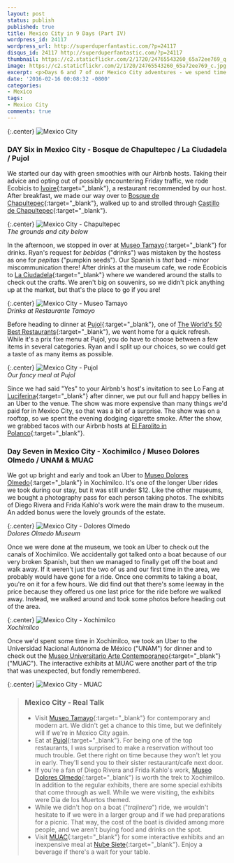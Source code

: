 ```yaml
---
layout: post
status: publish
published: true
title: Mexico City in 9 Days (Part IV)
wordpress_id: 24117
wordpress_url: http://superduperfantastic.com/?p=24117
disqus_id: 24117 http://superduperfantastic.com/?p=24117
thumbnail: https://c2.staticflickr.com/2/1720/24765543260_65a72ee769_q.jpg
image: https://c2.staticflickr.com/2/1720/24765543260_65a72ee769_c.jpg
excerpt: <p>Days 6 and 7 of our Mexico City adventures - we spend time in Bosque de Chapultepec, Xochimilco, and UNAM/MUAC. We also enjoyed a fancy dinner at Pujol, named one of The World's 50 Best Restaurants.</p>
date: '2016-02-16 00:08:32 -0800'
categories:
- Mexico
tags:
- Mexico City
comments: true
---
```


{:.center}
![Mexico City](https://c2.staticflickr.com/2/1445/23612030674_0ff2038a27_c.jpg)

### DAY Six in Mexico City - Bosque de Chapultepec / La Ciudadela / Pujol ###

We started our day with green smoothies with our Airbnb hosts. Taking their advice and opting out of possibly encountering Friday traffic, we rode Ecobicis to [Ivoire](https://www.facebook.com/pages/IVOIRE-Reatauranteur-Polanco/133780070123919){:target="_blank"}, a restaurant recommended by our host. After breakfast, we made our way over to [Bosque de Chapultepec](http://www.sedema.df.gob.mx/bosquedechapultepec){:target="_blank"}, walked up to and strolled through [Castillo de Chapultepec](http://castillodechapultepec.inah.gob.mx){:target="_blank"}. 

{:.center}
![Mexico City - Chapultepec](https://c2.staticflickr.com/2/1530/24433980813_416d728444_c.jpg)  
_The grounds and city below_

In the afternoon, we stopped in over at [Museo Tamayo](http://museotamayo.org/restaurante){:target="_blank"} for drinks. Ryan's request for _bebidas_ ("drinks") was mistaken by the hostess as one for _pepitas_ ("pumpkin seeds"). Our Spanish is _that_ bad - minor miscommunication there! After drinks at the museum cafe, we rode Ecobicis to [La Ciudadela](http://laciudadela.com.mx/){:target="_blank"} where we wandered around the stalls to check out the crafts. We aren't big on souvenirs, so we didn't pick anything up at the market, but that's the place to go if you are!

{:.center}
![Mexico City - Museo Tamayo](https://c2.staticflickr.com/6/5791/23160149480_36c1fe0365_c.jpg)  
_Drinks at Restaurante Tamayo_


Before heading to dinner at [Pujol](http://www.pujol.com.mx/){:target="_blank"}, one of [The World's 50 Best Restaurants](http://www.theworlds50best.com/list/1-50-winners/Pujol){:target="_blank"}, we went home for a quick refresh. While it's a prix fixe menu at Pujol, you do have to choose between a few items in several categories. Ryan and I split up our choices, so we could get a taste of as many items as possible.

{:.center}
![Mexico City - Pujol](https://c2.staticflickr.com/2/1525/24132390672_c3f7220af0_c.jpg)  
_Our fancy meal at Pujol_

Since we had said "Yes" to your Airbnb's host's invitation to see Lo Fang at [Luciferina](https://www.facebook.com/tabernalucerna34/){:target="_blank"} after dinner, we put our full and happy bellies in an Uber to the venue. The show was more expensive than many things we'd paid for in Mexico City, so that was a bit of a surprise. The show was on a rooftop, so we spent the evening dodging cigarette smoke. After the show, we grabbed tacos with our Airbnb hosts at [El Farolito in Polanco](http://www.taqueriaselfarolito.com.mx/){:target="_blank"}.

### Day Seven in Mexico City - Xochimilco / Museo Dolores Olmedo / UNAM & MUAC ###

We got up bright and early and took an Uber to [Museo Dolores Olmedo](http://www.museodoloresolmedo.org.mx "Museo Dolores Olmedo"){:target="_blank"} in Xochimilco. It's one of the longer Uber rides we took during our stay, but it was still under $12. Like the other museums, we bought a photography pass for each person taking photos. The exhibits of Diego Rivera and Frida Kahlo's work were the main draw to the museum. An added bonus were the lovely grounds of the estate. 

{:.center}
![Mexico City - Dolores Olmedo](https://c2.staticflickr.com/2/1703/24765220720_a49ab03196_c.jpg)  
_Dolores Olmedo Museum_

Once we were done at the museum, we took an Uber to check out the canals of Xochimilco. We accidentally got talked onto a boat because of our very broken Spanish, but then we managed to finally get off the boat and walk away. If it weren't just the two of us and our first time in the area, we probably would have gone for a ride. Once one commits to taking a boat, you're on it for a few hours. We did find out that there's some leeway in the price because they offered us one last price for the ride before we walked away. Instead, we walked around and took some photos before heading out of the area.

{:.center}
![Mexico City - Xochimilco](https://c2.staticflickr.com/2/1720/24765543260_65a72ee769_c.jpg)  
_Xochimilco_

Once we'd spent some time in Xochimilco, we took an Uber to the Universidad Nacional Aut&oacute;noma de M&eacute;xico ("UNAM") for dinner and to check out the [Museo Universitario Arte Contemporaneo](http://muac.unam.mx/){:target="_blank"} ("MUAC"). The interactive exhibits at MUAC were another part of the trip that was unexpected, but fondly remembered.  

{:.center}
![Mexico City - MUAC](https://c2.staticflickr.com/2/1576/23945027100_b1ef70da34_c.jpg)

> ### Mexico City - Real Talk ###
> - Visit [Museo Tamayo](http://museotamayo.org/restaurante){:target="_blank"} for contemporary and modern art. We didn't get a chance to this time, but we definitely will if we're in Mexico City again.
> - Eat at [Pujol](http://www.pujol.com.mx/){:target="_blank"}. For being one of the top restaurants, I was surprised to make a reservation without too much trouble. Get there right on time because they won't let you in early. They'll send you to their sister restaurant/cafe next door.
> - If you're a fan of Diego Rivera and Frida Kahlo's work, [Museo Dolores Olmedo](http://www.museodoloresolmedo.org.mx "Museo Dolores Olmedo"){:target="_blank"} is worth the trek to Xochimilco. In addition to the regular exhibits, there are some special exhibits that come through as well. While we were visiting, the exhibits were Dia de los Muertos themed.
> - While we didn't hop on a boat ("_trajinera_") ride, we wouldn't hesitate to if we were in a larger group and if we had preparations for a picnic. That way, the cost of the boat is divided among more people, and we aren't buying food and drinks on the spot.
> - Visit [MUAC](http://muac.unam.mx){:target="_blank"} for some interactive exhibits and an inexpensive meal at [Nube Siete](https://www.facebook.com/NubeSiete){:target="_blank"}. Enjoy a beverage if there's a wait for your table.
